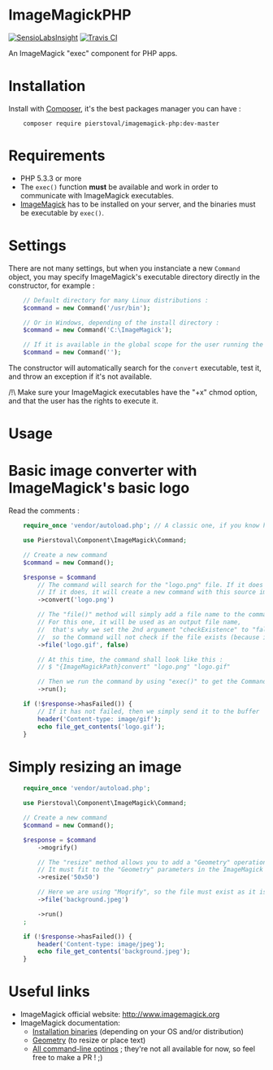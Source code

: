ImageMagickPHP
===============

[![SensioLabsInsight](https://insight.sensiolabs.com/projects/ff8b439c-772a-495e-9780-4e8e8e451254/big.png)](https://insight.sensiolabs.com/projects/ff8b439c-772a-495e-9780-4e8e8e451254)
[![Travis CI](https://api.travis-ci.org/Pierstoval/imagemagick-php.svg?branch=master)](https://travis-ci.org/Pierstoval/imagemagick-php)

An ImageMagick "exec" component for PHP apps.

Installation
===============

Install with [Composer](https://getcomposer.org/), it's the best packages manager you can have :

```shell
    composer require pierstoval/imagemagick-php:dev-master
```

Requirements
===============

* PHP 5.3.3 or more
* The `exec()` function **must** be available and work in order to communicate with ImageMagick executables.
* [ImageMagick](http://www.imagemagick.org/) has to be installed on your server, and the binaries must be executable by `exec()`.

Settings
===============

There are not many settings, but when you instanciate a new `Command` object, you may specify ImageMagick's executable directory directly in the constructor, for example :

```php
    // Default directory for many Linux distributions :
    $command = new Command('/usr/bin');

    // Or in Windows, depending of the install directory :
    $command = new Command('C:\ImageMagick');

    // If it is available in the global scope for the user running the script :
    $command = new Command('');
```

The constructor will automatically search for the `convert` executable, test it, and throw an exception if it's not available.

/!\ Make sure your ImageMagick executables have the "+x" chmod option, and that the user has the rights to execute it.

Usage
===============

# Basic image converter with ImageMagick's basic logo

Read the comments :

```php
    require_once 'vendor/autoload.php'; // A classic one, if you know how Composer works.

    use Pierstoval\Component\ImageMagick\Command;

    // Create a new command
    $command = new Command();

    $response = $command
        // The command will search for the "logo.png" file. If it does not exist, it will throw an exception.
        // If it does, it will create a new command with this source image.
        ->convert('logo.png')

        // The "file()" method will simply add a file name to the command.
        // For this one, it will be used as an output file name,
        //  that's why we set the 2nd argument "checkExistence" to "false",
        //  so the Command will not check if the file exists (because it would throw an exception then)
        ->file('logo.gif', false)

        // At this time, the command shall look like this :
        // $ "{ImageMagickPath}convert" "logo.png" "logo.gif"

        // Then we run the command by using "exec()" to get the CommandResponse
        ->run();

    if (!$response->hasFailed()) {
        // If it has not failed, then we simply send it to the buffer
        header('Content-type: image/gif');
        echo file_get_contents('logo.gif');
    }

```

# Simply resizing an image

```php
    require_once 'vendor/autoload.php';

    use Pierstoval\Component\ImageMagick\Command;

    // Create a new command
    $command = new Command();

    $response = $command
        ->mogrify()

        // The "resize" method allows you to add a "Geometry" operation.
        // It must fit to the "Geometry" parameters in the ImageMagick official documentation (see links below)
        ->resize('50x50')

        // Here we are using "Mogrify", so the file must exist as it is overwritten
        ->file('background.jpeg')

        ->run()
    ;

    if (!$response->hasFailed()) {
        header('Content-type: image/jpeg');
        echo file_get_contents('background.jpeg');
    }
```


Useful links
===============

* ImageMagick official website: http://www.imagemagick.org
* ImageMagick documentation:
    * [Installation binaries](http://www.imagemagick.org/script/binary-releases.php) (depending on your OS and/or distribution)
    * [Geometry](http://www.imagemagick.org/script/command-line-processing.php#geometry) (to resize or place text)
    * [All command-line optinos](http://www.imagemagick.org/ImageMagick-7.0.0/script/command-line-options.php) ; they're not all available for now, so feel free to make a PR ! ;)